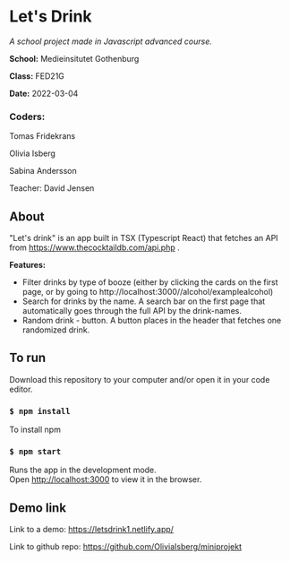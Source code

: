 # Let's Drink

<i>A school project made in Javascript advanced course. </i>

<b>School:</b> Medieinsitutet Gothenburg

<b>Class:</b> FED21G

<b>Date:</b> 2022-03-04

### <b>Coders:</b>

Tomas Fridekrans

Olivia Isberg

Sabina Andersson

Teacher: David Jensen

## About

"Let's drink" is an app built in TSX (Typescript React) that fetches an API from https://www.thecocktaildb.com/api.php .

<b>Features:</b>
- Filter drinks by type of booze (either by clicking the cards on the first page, or by going to http://localhost:3000//alcohol/examplealcohol)
- Search for drinks by the name. A search bar on the first page that automatically goes through the full API by the drink-names. 
- Random drink - button. A button places in the header that fetches one randomized drink.


## To run

Download this repository to your computer and/or open it in your code editor.

### `$ npm install`
To install npm

### `$ npm start`

Runs the app in the development mode.\
Open [http://localhost:3000](http://localhost:3000) to view it in the browser.


## Demo link

Link to a demo: 
https://letsdrink1.netlify.app/

Link to github repo: 
https://github.com/OliviaIsberg/miniprojekt
